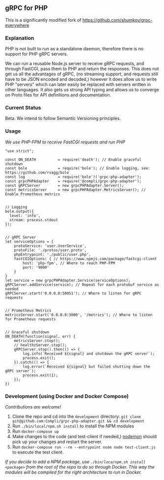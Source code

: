## gRPC for PHP

This is a significantly modified fork of https://github.com/shumkov/grpc-everywhere

### Explanation

PHP is not built to run as a standalone daemon, therefore there is no support for PHP gRPC servers.

We can run a reusable Node.js server to receive gRPC requests, and through FastCGI, pass them to PHP and return the responses. This does not get us all the advantages of gRPC, (no streaming support, and requests still have to be JSON encoded and decoded,) however it does allow us to write PHP "servers" which can later easily be replaced with servers written in other languages. It also gets us strong API typing and allows us to converge on Proto files for API definitions and documentation.

### Current Status

Beta. We intend to follow Semantic Versioning principles.

### Usage

_We use PHP-FPM to receive FastCGI requests and run PHP_

```node
"use strict";

const ON_DEATH          = require('death'); // Enable graceful shutdown
const bole              = require('bole'); // Enable logging, see: https://github.com/rvagg/bole
const log               = require('bole')('grpc-php-adapter');
const grpcPHPAdapter    = require('@compli/grpc-php-adapter');
const gRPCServer        = new grpcPHPAdapter.Server();
const metricsServer     = new grpcPHPAdapter.MetricsServer(); // Enable Prometheus metrics


// Logging
bole.output({
  level: 'info',
  stream: process.stdout
});


// gRPC Server
let serviceOptions = {
    protoService: 'user.UserService',
    protoFile: './protos/user.proto',
    phpEntrypoint: './public/user.php',
    fastCGIOptions: { // https://www.npmjs.com/package/fastcgi-client
        host: 'php-fpm', // Where to reach PHP-FPM
        port: '9000'
    }
}
let service = new grpcPHPAdapter.Service(serviceOptions);
gRPCServer.addService(service); // Repeat for each protobuf service as needed
gRPCServer.start('0.0.0.0:50051'); // Where to listen for gRPC requests


// Prometheus Metrics
metricsServer.start('0.0.0.0:3000', '/metrics'); // Where to listen for Prometheus requests


// Graceful shutdown
ON_DEATH(function(signal, err) {
    metricsServer.stop();
    // healthzServer.stop();
    gRPCServer.stop().then(() => {
        log.info(`Received ${signal} and shutdown the gRPC server`);
        process.exit();
    }).catch(() => {
        log.error(`Received ${signal} but failed shutting down the gRPC server`);
        process.exit(1);
    });
})
```

### Development (using Docker and Docker Compose)

_Contributions are welcome!_

1. Clone the repo and cd into the `development` directory: `git clone git@github.com:Compli/grpc-php-adapter.git && cd development`
2. Run `./bin/local/npm.sh install` to install the NPM modules
3. Run `docker-compose up`
4. Make changes to the code (and test-client if needed,) [nodemon](https://www.npmjs.com/package/nodemon) should pick up your changes and restart the server.
5. Run `docker-compose run --rm --entrypoint node node test-client.js` to execute the test client.

_If you decide to add a NPM package, use `./bin/loca/npm.sh install <package>` from the root of the repo to do so through Docker. This way the modules will be compiled for the right architecture to run in Docker._

